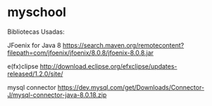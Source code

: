 # myschool

Bibliotecas Usadas:

JFoenix for Java 8
https://search.maven.org/remotecontent?filepath=com/jfoenix/jfoenix/8.0.8/jfoenix-8.0.8.jar

e(fx)clipse
http://download.eclipse.org/efxclipse/updates-released/1.2.0/site/

mysql connector
https://dev.mysql.com/get/Downloads/Connector-J/mysql-connector-java-8.0.18.zip
